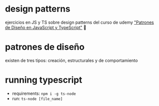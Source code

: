 # design patterns

ejercicios en JS y TS sobre design patterns del curso de udemy ["Patrones de Diseño en JavaScript y TypeScript"](https://www.udemy.com/course/patrones-de-diseno-en-javascript-y-typescript/) 🤙

# patrones de diseño

existen de tres tipos: creación, estructurales y de comportamiento

# running typescript

- requirements: `npm i -g ts-node`
- run: `ts-node [file_name]`

